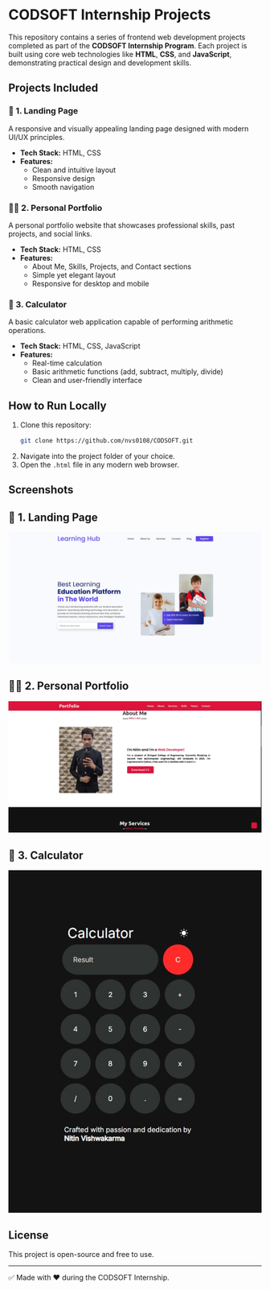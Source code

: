 # CODSOFT Internship Projects

This repository contains a series of frontend web development projects completed as part of the **CODSOFT Internship Program**. Each project is built using core web technologies like **HTML**, **CSS**, and **JavaScript**, demonstrating practical design and development skills.

## Projects Included

### 🚀 1. Landing Page
A responsive and visually appealing landing page designed with modern UI/UX principles.

- **Tech Stack:** HTML, CSS
- **Features:**
  - Clean and intuitive layout
  - Responsive design
  - Smooth navigation

### 🧑‍💼 2. Personal Portfolio
A personal portfolio website that showcases professional skills, past projects, and social links.

- **Tech Stack:** HTML, CSS
- **Features:**
  - About Me, Skills, Projects, and Contact sections
  - Simple yet elegant layout
  - Responsive for desktop and mobile

### 🧮 3. Calculator
A basic calculator web application capable of performing arithmetic operations.

- **Tech Stack:** HTML, CSS, JavaScript
- **Features:**
  - Real-time calculation
  - Basic arithmetic functions (add, subtract, multiply, divide)
  - Clean and user-friendly interface

## How to Run Locally

1. Clone this repository:
   ```bash
   git clone https://github.com/nvs0108/CODSOFT.git
   ```
2. Navigate into the project folder of your choice.
3. Open the `.html` file in any modern web browser.

## Screenshots
## 🚀 1. Landing Page
![Landing Page Screenshot](https://github.com/nvs0108/CODSOFT/blob/main/Landing%20Page/assets/landing%20page.jpg)

## 🧑‍💼 2. Personal Portfolio
![Personal Portfolio Screenshot](https://github.com/nvs0108/CODSOFT/blob/main/Portfolio/images/portfolio.jpg)

## 🧮 3. Calculator
![Personal Portfolio Screenshot](https://github.com/nvs0108/CODSOFT/blob/main/Calculator/Pics/dark%20mode.jpg)

## License

This project is open-source and free to use.

---

✅ Made with ❤️ during the CODSOFT Internship.
